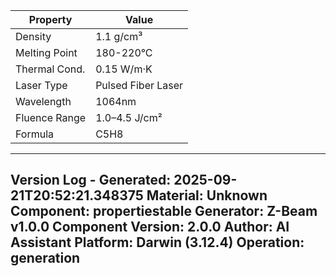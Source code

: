 | Property | Value |
|----------|-------|
| Density | 1.1 g/cm³ |
| Melting Point | 180-220°C |
| Thermal Cond. | 0.15 W/m·K |
| Laser Type | Pulsed Fiber Laser |
| Wavelength | 1064nm |
| Fluence Range | 1.0–4.5 J/cm² |
| Formula | C5H8 |


---
Version Log - Generated: 2025-09-21T20:52:21.348375
Material: Unknown
Component: propertiestable
Generator: Z-Beam v1.0.0
Component Version: 2.0.0
Author: AI Assistant
Platform: Darwin (3.12.4)
Operation: generation
---